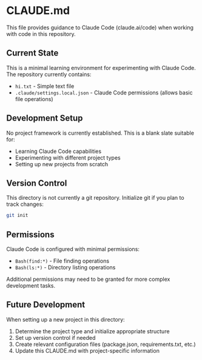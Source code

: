# CLAUDE.md

This file provides guidance to Claude Code (claude.ai/code) when working with code in this repository.

## Current State

This is a minimal learning environment for experimenting with Claude Code. The repository currently contains:
- `hi.txt` - Simple text file
- `.claude/settings.local.json` - Claude Code permissions (allows basic file operations)

## Development Setup

No project framework is currently established. This is a blank slate suitable for:
- Learning Claude Code capabilities
- Experimenting with different project types
- Setting up new projects from scratch

## Version Control

This directory is not currently a git repository. Initialize git if you plan to track changes:
```bash
git init
```

## Permissions

Claude Code is configured with minimal permissions:
- `Bash(find:*)` - File finding operations
- `Bash(ls:*)` - Directory listing operations

Additional permissions may need to be granted for more complex development tasks.

## Future Development

When setting up a new project in this directory:
1. Determine the project type and initialize appropriate structure
2. Set up version control if needed
3. Create relevant configuration files (package.json, requirements.txt, etc.)
4. Update this CLAUDE.md with project-specific information